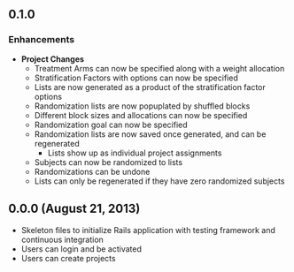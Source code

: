 ## 0.1.0

### Enhancements
- **Project Changes**
  - Treatment Arms can now be specified along with a weight allocation
  - Stratification Factors with options can now be specified
  - Lists are now generated as a product of the stratification factor options
  - Randomization lists are now popuplated by shuffled blocks
  - Different block sizes and allocations can now be specified
  - Randomization goal can now be specified
  - Randomization lists are now saved once generated, and can be regenerated
    - Lists show up as individual project assignments
  - Subjects can now be randomized to lists
  - Randomizations can be undone
  - Lists can only be regenerated if they have zero randomized subjects

## 0.0.0 (August 21, 2013)

- Skeleton files to initialize Rails application with testing framework and continuous integration
- Users can login and be activated
- Users can create projects
